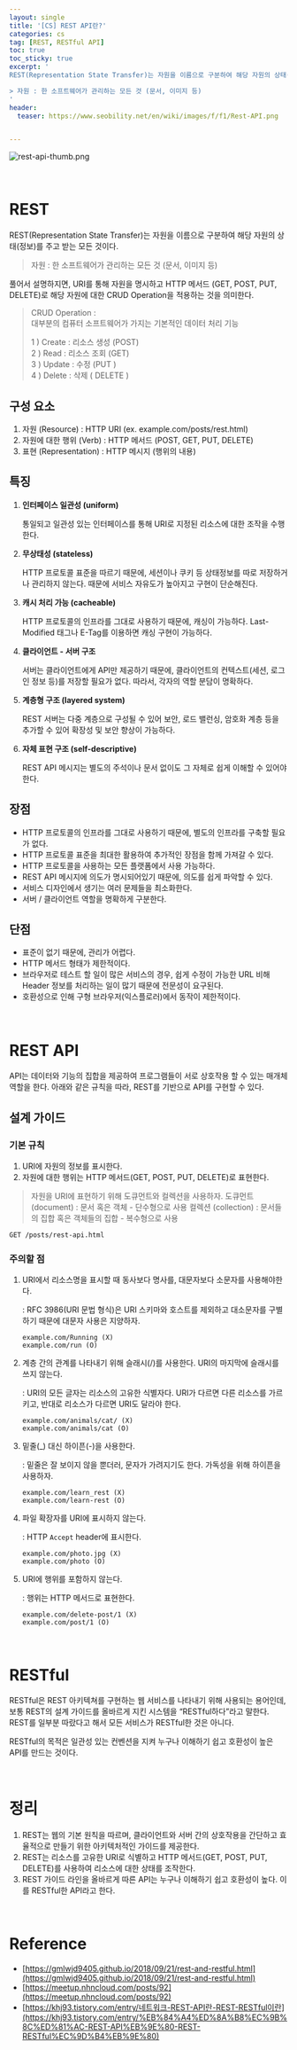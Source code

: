 ```yaml
---
layout: single
title: '[CS] REST API란?'
categories: cs
tag: [REST, RESTful API]
toc: true
toc_sticky: true
excerpt: '
REST(Representation State Transfer)는 자원을 이름으로 구분하여 해당 자원의 상태(정보)를 주고 받는 모든 것이다.

> 자원 : 한 소프트웨어가 관리하는 모든 것 (문서, 이미지 등)
'
header:
  teaser: https://www.seobility.net/en/wiki/images/f/f1/Rest-API.png


---
```


![rest-api-thumb.png](https://www.seobility.net/en/wiki/images/f/f1/Rest-API.png)

<br />

# REST

REST(Representation State Transfer)는 자원을 이름으로 구분하여 해당 자원의 상태(정보)를 주고 받는 모든 것이다.

> 자원 : 한 소프트웨어가 관리하는 모든 것 (문서, 이미지 등)

풀어서 설명하지면, URI를 통해 자원을 명시하고 HTTP 메서드 (GET, POST, PUT, DELETE)로 해당 자원에 대한 CRUD Operation을 적용하는 것을 의미한다.

> CRUD Operation : <br/>
> 대부분의 컴퓨터 소프트웨어가 가지는 기본적인 데이터 처리 기능 <br/>
>
> <p></p>
> 1 ) Create : 리소스 생성 (POST) <br/>
> 2 ) Read : 리소스 조회 (GET) <br/>
> 3 ) Update : 수정 (PUT ) <br/>
> 4 ) Delete : 삭제 ( DELETE ) <br/>

## 구성 요소

1. 자원 (Resource) : HTTP URI (ex. example.com/posts/rest.html)
2. 자원에 대한 행위 (Verb) : HTTP 메서드 (POST, GET, PUT, DELETE)
3. 표현 (Representation) : HTTP 메시지 (행위의 내용)

## 특징

1. **인터페이스 일관성 (uniform)**

   통일되고 일관성 있는 인터페이스를 통해 URI로 지정된 리소스에 대한 조작을 수행한다.

2. **무상태성 (stateless)**

   HTTP 프로토콜 표준을 따르기 때문에, 세션이나 쿠키 등 상태정보를 따로 저장하거나 관리하지 않는다. 때문에 서비스 자유도가 높아지고 구현이 단순해진다.

3. **캐시 처리 가능 (cacheable)**

   HTTP 프로토콜의 인프라를 그대로 사용하기 때문에, 캐싱이 가능하다. Last-Modified 태그나 E-Tag를 이용하면 캐싱 구현이 가능하다.

4. **클라이언트 - 서버 구조**

   서버는 클라이언트에게 API만 제공하기 때문에, 클라이언트의 컨텍스트(세션, 로그인 정보 등)를 저장할 필요가 없다. 따라서, 각자의 역할 분담이 명확하다.

5. **계층형 구조 (layered system)**

   REST 서버는 다중 계층으로 구성될 수 있어 보안, 로드 밸런싱, 암호화 계층 등을 추가할 수 있어 확장성 및 보안 향상이 가능하다.

6. **자체 표현 구조 (self-descriptive)**

   REST API 메시지는 별도의 주석이나 문서 없이도 그 자체로 쉽게 이해할 수 있어야 한다.

## 장점

- HTTP 프로토콜의 인프라를 그대로 사용하기 때문에, 별도의 인프라를 구축할 필요가 없다.
- HTTP 프로토콜 표준을 최대한 활용하여 추가적인 장점을 함께 가져갈 수 있다.
- HTTP 프로토콜을 사용하는 모든 플랫폼에서 사용 가능하다.
- REST API 메시지에 의도가 명시되어있기 때문에, 의도를 쉽게 파악할 수 있다.
- 서비스 디자인에서 생기는 여러 문제들을 최소화한다.
- 서버 / 클라이언트 역할을 명확하게 구분한다.

## 단점

- 표준이 없기 때문에, 관리가 어렵다.
- HTTP 메서드 형태가 제한적이다.
- 브라우저로 테스트 할 일이 많은 서비스의 경우, 쉽게 수정이 가능한 URL 비해 Header 정보를 처리하는 일이 많기 때문에 전문성이 요구된다.
- 호환성으로 인해 구형 브라우저(익스플로러)에서 동작이 제한적이다.

<br/>

# REST API

API는 데이터와 기능의 집합을 제공하여 프로그램들이 서로 상호작용 할 수 있는 매개체 역할을 한다. 아래와 같은 규칙을 따라, REST를 기반으로 API를 구현할 수 있다.

## 설계 가이드

### 기본 규칙

1. URI에 자원의 정보를 표시한다.
2. 자원에 대한 행위는 HTTP 메서드(GET, POST, PUT, DELETE)로 표현한다.

> 자원을 URI에 표현하기 위해 도큐먼트와 컬렉션을 사용하자.
> 도큐먼트 (document) : 문서 혹은 객체 - 단수형으로 사용
> 컬렉션 (collection) : 문서들의 집합 혹은 객체들의 집합 - 복수형으로 사용

```
GET /posts/rest-api.html
```

### 주의할 점

1. URI에서 리소스명을 표시할 때 동사보다 명사를, 대문자보다 소문자를 사용해야한다.

   : RFC 3986(URI 문법 형식)은 URI 스키마와 호스트를 제외하고 대소문자를 구별하기 때문에 대문자 사용은 지양하자.

   ```
   example.com/Running (X)
   example.com/run (O)
   ```

2. 계층 간의 관계를 나타내기 위해 슬래시(/)를 사용한다. URI의 마지막에 슬래시를 쓰지 않는다.

   : URI의 모든 글자는 리소스의 고유한 식별자다. URI가 다르면 다른 리소스를 가르키고, 반대로 리소스가 다르면 URI도 달라야 한다.

   ```
   example.com/animals/cat/ (X)
   example.com/animals/cat (O)
   ```

3. 밑줄(\_) 대신 하이픈(-)을 사용한다.

   : 밑줄은 잘 보이지 않을 뿐더러, 문자가 가려지기도 한다. 가독성을 위해 하이픈을 사용하자.

   ```
   example.com/learn_rest (X)
   example.com/learn-rest (O)
   ```

4. 파일 확장자를 URI에 표시하지 않는다.

   : HTTP `Accept` header에 표시한다.

   ```
   example.com/photo.jpg (X)
   example.com/photo (O)
   ```

5. URI에 행위를 포함하지 않는다.

   : 행위는 HTTP 메서드로 표현한다.

   ```
   example.com/delete-post/1 (X)
   example.com/post/1 (O)
   ```

<br />

# RESTful

RESTful은 REST 아키텍쳐를 구현하는 웹 서비스를 나타내기 위해 사용되는 용어인데, 보통 REST의 설계 가이드를 올바르게 지킨 시스템을 “RESTful하다”라고 말한다. REST를 일부분 따랐다고 해서 모든 서비스가 RESTful한 것은 아니다.

RESTful의 목적은 일관성 있는 컨벤션을 지켜 누구나 이해하기 쉽고 호환성이 높은 API를 만드는 것이다.

<br />

# 정리

1. REST는 웹의 기본 원칙을 따르며, 클라이언트와 서버 간의 상호작용을 간단하고 효율적으로 만들기 위한 아키텍처적인 가이드를 제공한다.
2. REST는 리소스를 고유한 URI로 식별하고 HTTP 메서드(GET, POST, PUT, DELETE)를 사용하여 리소스에 대한 상태를 조작한다.
3. REST 가이드 라인을 올바르게 따른 API는 누구나 이해하기 쉽고 호환성이 높다. 이를 RESTful한 API라고 한다.

<br/>

# Reference

- [https://gmlwjd9405.github.io/2018/09/21/rest-and-restful.html](https://gmlwjd9405.github.io/2018/09/21/rest-and-restful.html)
- [https://meetup.nhncloud.com/posts/92](https://meetup.nhncloud.com/posts/92)
- [https://khj93.tistory.com/entry/네트워크-REST-API란-REST-RESTful이란](https://khj93.tistory.com/entry/%EB%84%A4%ED%8A%B8%EC%9B%8C%ED%81%AC-REST-API%EB%9E%80-REST-RESTful%EC%9D%B4%EB%9E%80)
